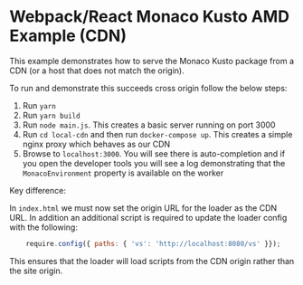 # Webpack/React Monaco Kusto AMD Example (CDN)

This example demonstrates how to serve the Monaco Kusto package from a CDN (or a host that does not match the origin).

To run and demonstrate this succeeds cross origin follow the below steps:

1. Run `yarn`
2. Run `yarn build`
3. Run `node main.js`. This creates a basic server running on port 3000
4. Run `cd local-cdn` and then run `docker-compose up`. This creates a simple nginx proxy which behaves as our CDN
5. Browse to `localhost:3000`. You will see there is auto-completion and if you open the developer tools you will see a log demonstrating that the `MonacoEnvironment` property is available on the worker

Key difference:

In `index.html` we must now set the origin URL for the loader as the CDN URL. In addition an additional script is required to update the loader config with the following:

```javascript
    require.config({ paths: { 'vs': 'http://localhost:8080/vs' }});
```

This ensures that the loader will load scripts from the CDN origin rather than the site origin.
